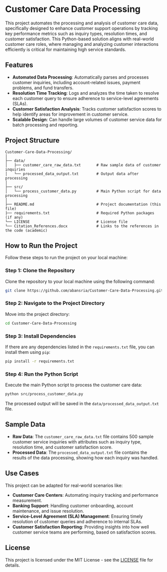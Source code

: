 
# Customer Care Data Processing

This project automates the processing and analysis of customer care data, specifically designed to enhance customer support operations by tracking key performance metrics such as inquiry types, resolution times, and customer satisfaction. This Python-based solution aligns with real-world customer care roles, where managing and analyzing customer interactions efficiently is critical for maintaining high service standards.

## Features
- **Automated Data Processing**: Automatically parses and processes customer inquiries, including account-related issues, payment problems, and fund transfers.
- **Resolution Time Tracking**: Logs and analyzes the time taken to resolve each customer query to ensure adherence to service-level agreements (SLAs).
- **Customer Satisfaction Analysis**: Tracks customer satisfaction scores to help identify areas for improvement in customer service.
- **Scalable Design**: Can handle large volumes of customer service data for batch processing and reporting.

## Project Structure
```
Customer-Care-Data-Processing/
│
├── data/
│   ├── customer_care_raw_data.txt       # Raw sample data of customer inquiries
│   └── processed_data_output.txt        # Output data after processing
│
├── src/
│   └── process_customer_data.py         # Main Python script for data processing
│
├── README.md                            # Project documentation (this file)
├── requirements.txt                     # Required Python packages (if any)
└── LICENSE                              # License file
└── Citation_References.docx      	     # Links to the references in the code (academic)
```

## How to Run the Project
Follow these steps to run the project on your local machine:

### Step 1: Clone the Repository
Clone the repository to your local machine using the following command:

```bash
git clone https://github.com/abansria/Customer-Care-Data-Processing.git
```

### Step 2: Navigate to the Project Directory
Move into the project directory:

```bash
cd Customer-Care-Data-Processing
```

### Step 3: Install Dependencies
If there are any dependencies listed in the `requirements.txt` file, you can install them using `pip`:

```bash
pip install -r requirements.txt
```

### Step 4: Run the Python Script
Execute the main Python script to process the customer care data:

```bash
python src/process_customer_data.py
```

The processed output will be saved in the `data/processed_data_output.txt` file.

## Sample Data
- **Raw Data**: The `customer_care_raw_data.txt` file contains 500 sample customer service inquiries with attributes such as inquiry type, resolution time, and customer satisfaction score.
- **Processed Data**: The `processed_data_output.txt` file contains the results of the data processing, showing how each inquiry was handled.

## Use Cases
This project can be adapted for real-world scenarios like:
- **Customer Care Centers**: Automating inquiry tracking and performance measurement.
- **Banking Support**: Handling customer onboarding, account maintenance, and issue resolution.
- **Service-Level Agreement (SLA) Management**: Ensuring timely resolution of customer queries and adherence to internal SLAs.
- **Customer Satisfaction Reporting**: Providing insights into how well customer service teams are performing, based on satisfaction scores.

## License
This project is licensed under the MIT License - see the [LICENSE](LICENSE) file for details.
